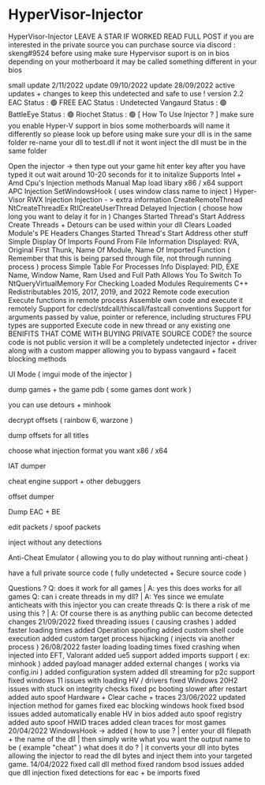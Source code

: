 # HyperVisor-Injector
HyperVisor-Injector
LEAVE A STAR IF WORKED
READ FULL POST
if you are interested in the private source you can purchase source via discord : skeng#9524
before using make sure Hypervisor suport is on in bios
depending on your motherboard it may be called something different in your bios

small update 2/11/2022
update 09/10/2022
update 28/09/2022
active updates + changes to keep this undetected and safe to use !
version 2.2
EAC Status : 🟢
FREE EAC Status : Undetected
Vangaurd Status : 🟢
BattleEye Status : 🟢
Riochet Status : 🟢
[ How To Use Injector ? ]
make sure you enable Hyper-V support in bios some motherboards will name it differently so please look up before using
make sure your dll is in the same folder re-name your dll to test.dll if not it wont inject the dll must be in the same folder

Open the injector -> then type out your game
hit enter key after you have typed it out
wait around 10-20 seconds for it to initalize
Supports Intel + Amd Cpu's
Injection methods
Manual Map
load libary
x86 / x64 support
APC Injection
SetWindowsHook ( uses window class name to inject )
Hyper-Visor
RWX Injection
Injection - > extra information
CreateRemoteThread
NtCreateThreadEx
RtlCreateUserThread
Delayed Injection ( choose how long you want to delay it for in )
Changes Started Thread's Start Address
Create Threads + Detours can be used within your dll
Clears Loaded Module's PE Headers
Changes Started Thread's Start Address
other stuff
Simple Display Of Imports Found From File
Information Displayed: RVA, Original First Thunk, Name Of Module, Name Of Imported Function ( Remember that this is being parsed through file, not through running process )
process
Simple Table For Processes
Info Displayed: PID, EXE Name, Window Name, Ram Used and Full Path
Allows You To Switch To NtQueryVirtualMemory For Checking Loaded Modules
Requirements
C++ Redistributables 2015, 2017, 2019, and 2022
Remote code execution
Execute functions in remote process
Assemble own code and execute it remotely
Support for cdecl/stdcall/thiscall/fastcall conventions
Support for arguments passed by value, pointer or reference, including structures
FPU types are supported
Execute code in new thread or any existing one
BENIFITS THAT COME WITH BUYING PRIVATE SOURCE CODE?
the source code is not public version it will be a completely undetected injector + driver along with a custom mapper allowing you to bypass vangaurd + faceit blocking methods

UI Mode ( imgui mode of the injector )

dump games + the game pdb ( some games dont work )

you can use detours + minhook

decrypt offsets ( rainbow 6, warzone )

dump offsets for all titles

choose what injection format you want x86 / x64

IAT dumper

cheat engine support + other debuggers

offset dumper

Dump EAC + BE

edit packets / spoof packets

inject without any detections

Anti-Cheat Emulator ( allowing you to do play without running anti-cheat )

have a full private source code ( fully undetected + Secure source code )

Questions ?
Q: does it work for all games | A: yes this does works for all games
Q: can i create threads in my dll? | A: Yes since we emulate anticheats with this injector you can create threads
Q: Is there a risk of me using this ? | A: Of course there is as anything public can become detected
changes
21/09/2022
fixed threading issues ( causing crashes )
added faster loading times
added Operation spoofing
added custom shell code execution
added custom target process hijacking ( injects via another process )
26/08/2022
faster loading loading times
fixed crashing when injected into EFT, Valorant
added ue5 support
added imports support ( ex: minhook )
added payload manager
added external changes ( works via config.ini )
added configuration system
added dll streaming for p2c support
fixed windows 11 issues with loading HV / drivers
fixed Windows 20H2 issues with stuck on integrity checks
fixed pc booting slower after restart
added auto spoof Hardware + Clear cache + traces
23/06/2022
updated injection method for games
fixed eac blocking windows hook
fixed bsod issues
added automatically enable HV in bios
added auto spoof registry
added auto spoof HWID traces
added clean traces for most games
20/04/2022
WindowsHook -> added ( how to use ? | enter your dll filepath + the name of the dll | then simply write what you want the output name to be ( example "cheat" ) what does it do ? | it converts your dll into bytes allowing the injector to read the dll bytes and inject them into your targeted game.
14/04/2022
fixed call dll method
fixed random bsod issues
added que dll injection
fixed detections for eac + be
imports fixed

